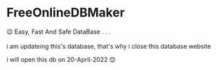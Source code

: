 # FreeOnlineDBMaker
😉 Easy, Fast And Safe DataBase . . .<br>
<br>
i am updateing this's database, that's why i close this database website<br>

i will open this db on 20-April-2022 😊
